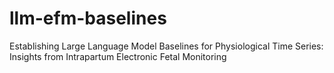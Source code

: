 # llm-efm-baselines
Establishing Large Language Model Baselines for Physiological Time Series: Insights from Intrapartum Electronic Fetal Monitoring

